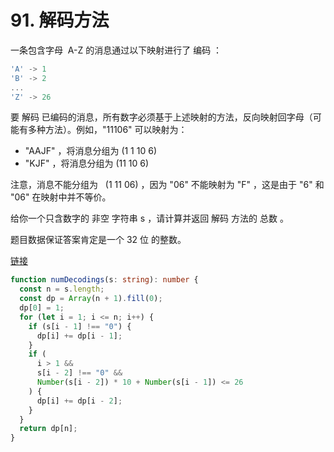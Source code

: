 # 91. 解码方法

一条包含字母  A-Z 的消息通过以下映射进行了 编码 ：

```js
'A' -> 1
'B' -> 2
...
'Z' -> 26
```

要 解码 已编码的消息，所有数字必须基于上述映射的方法，反向映射回字母（可能有多种方法）。例如，"11106" 可以映射为：

- "AAJF" ，将消息分组为 (1 1 10 6)
- "KJF" ，将消息分组为 (11 10 6)

注意，消息不能分组为   (1 11 06) ，因为 "06" 不能映射为 "F" ，这是由于 "6" 和 "06" 在映射中并不等价。

给你一个只含数字的 非空 字符串 s ，请计算并返回 解码 方法的 总数 。

题目数据保证答案肯定是一个 32 位 的整数。

[链接](https://leetcode-cn.com/problems/decode-ways)

```ts
function numDecodings(s: string): number {
  const n = s.length;
  const dp = Array(n + 1).fill(0);
  dp[0] = 1;
  for (let i = 1; i <= n; i++) {
    if (s[i - 1] !== "0") {
      dp[i] += dp[i - 1];
    }
    if (
      i > 1 &&
      s[i - 2] !== "0" &&
      Number(s[i - 2]) * 10 + Number(s[i - 1]) <= 26
    ) {
      dp[i] += dp[i - 2];
    }
  }
  return dp[n];
}
```
